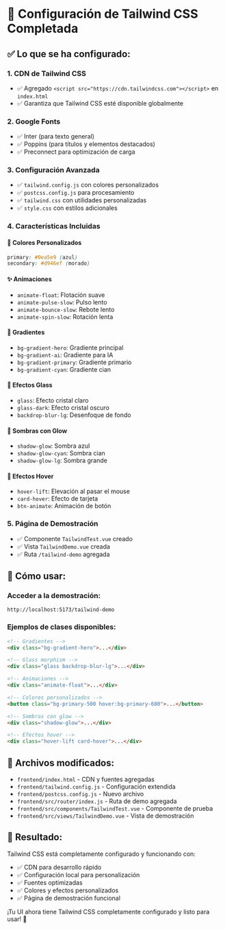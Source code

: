 # 🎨 Configuración de Tailwind CSS Completada

## ✅ Lo que se ha configurado:

### 1. **CDN de Tailwind CSS**
- ✅ Agregado `<script src="https://cdn.tailwindcss.com"></script>` en `index.html`
- ✅ Garantiza que Tailwind CSS esté disponible globalmente

### 2. **Google Fonts**
- ✅ Inter (para texto general)
- ✅ Poppins (para títulos y elementos destacados)
- ✅ Preconnect para optimización de carga

### 3. **Configuración Avanzada**
- ✅ `tailwind.config.js` con colores personalizados
- ✅ `postcss.config.js` para procesamiento
- ✅ `tailwind.css` con utilidades personalizadas
- ✅ `style.css` con estilos adicionales

### 4. **Características Incluidas**

#### 🎨 **Colores Personalizados**
```css
primary: #0ea5e9 (azul)
secondary: #d946ef (morado)
```

#### ✨ **Animaciones**
- `animate-float`: Flotación suave
- `animate-pulse-slow`: Pulso lento
- `animate-bounce-slow`: Rebote lento
- `animate-spin-slow`: Rotación lenta

#### 🌈 **Gradientes**
- `bg-gradient-hero`: Gradiente principal
- `bg-gradient-ai`: Gradiente para IA
- `bg-gradient-primary`: Gradiente primario
- `bg-gradient-cyan`: Gradiente cian

#### 🔮 **Efectos Glass**
- `glass`: Efecto cristal claro
- `glass-dark`: Efecto cristal oscuro
- `backdrop-blur-lg`: Desenfoque de fondo

#### 💫 **Sombras con Glow**
- `shadow-glow`: Sombra azul
- `shadow-glow-cyan`: Sombra cian
- `shadow-glow-lg`: Sombra grande

#### 🎯 **Efectos Hover**
- `hover-lift`: Elevación al pasar el mouse
- `card-hover`: Efecto de tarjeta
- `btn-animate`: Animación de botón

### 5. **Página de Demostración**
- ✅ Componente `TailwindTest.vue` creado
- ✅ Vista `TailwindDemo.vue` creada
- ✅ Ruta `/tailwind-demo` agregada

## 🚀 **Cómo usar:**

### **Acceder a la demostración:**
```
http://localhost:5173/tailwind-demo
```

### **Ejemplos de clases disponibles:**
```html
<!-- Gradientes -->
<div class="bg-gradient-hero">...</div>

<!-- Glass morphism -->
<div class="glass backdrop-blur-lg">...</div>

<!-- Animaciones -->
<div class="animate-float">...</div>

<!-- Colores personalizados -->
<button class="bg-primary-500 hover:bg-primary-600">...</button>

<!-- Sombras con glow -->
<div class="shadow-glow">...</div>

<!-- Efectos hover -->
<div class="hover-lift card-hover">...</div>
```

## 📁 **Archivos modificados:**
- `frontend/index.html` - CDN y fuentes agregadas
- `frontend/tailwind.config.js` - Configuración extendida
- `frontend/postcss.config.js` - Nuevo archivo
- `frontend/src/router/index.js` - Ruta de demo agregada
- `frontend/src/components/TailwindTest.vue` - Componente de prueba
- `frontend/src/views/TailwindDemo.vue` - Vista de demostración

## 🎯 **Resultado:**
Tailwind CSS está completamente configurado y funcionando con:
- ✅ CDN para desarrollo rápido
- ✅ Configuración local para personalización
- ✅ Fuentes optimizadas
- ✅ Colores y efectos personalizados
- ✅ Página de demostración funcional

¡Tu UI ahora tiene Tailwind CSS completamente configurado y listo para usar! 🎉


